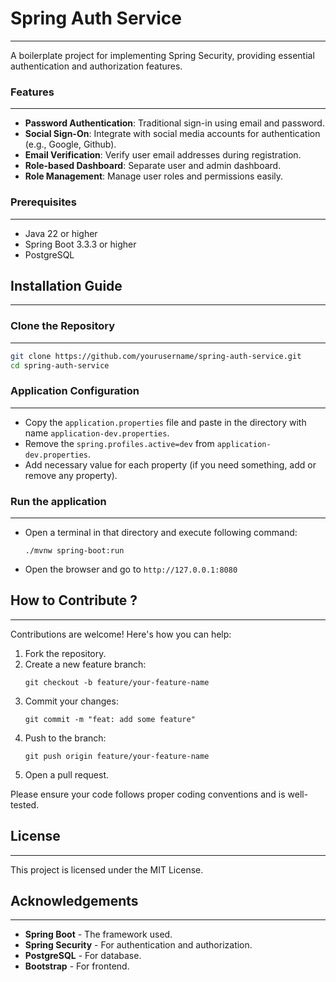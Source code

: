 # Spring Auth Service

---

A boilerplate project for implementing Spring Security, providing essential authentication and authorization features.

### Features

---

- **Password Authentication**: Traditional sign-in using email and password.
- **Social Sign-On**: Integrate with social media accounts for authentication (e.g., Google, Github).
- **Email Verification**: Verify user email addresses during registration.
- **Role-based Dashboard**: Separate user and admin dashboard.
- **Role Management**: Manage user roles and permissions easily.

### Prerequisites

---

- Java 22 or higher
- Spring Boot 3.3.3 or higher
- PostgreSQL

## Installation Guide

---

### Clone the Repository

---

```bash
git clone https://github.com/yourusername/spring-auth-service.git
cd spring-auth-service
```

### Application Configuration

---

- Copy the `application.properties` file and paste in the directory with name `application-dev.properties`.
- Remove the `spring.profiles.active=dev` from `application-dev.properties`.
- Add necessary value for each property (if you need something, add or remove any property).

### Run the application

---

- Open a terminal in that directory and execute following command:
    ```
    ./mvnw spring-boot:run
    ```
- Open the browser and go to `http://127.0.0.1:8080`

## How to Contribute ?

---

Contributions are welcome! Here's how you can help:

1. Fork the repository.
2. Create a new feature branch:
    ```
    git checkout -b feature/your-feature-name
    ```
3. Commit your changes:
    ```
    git commit -m "feat: add some feature"
    ```
4. Push to the branch:
    ```
    git push origin feature/your-feature-name
    ```
5. Open a pull request.

Please ensure your code follows proper coding conventions and is well-tested.

## License

---

This project is licensed under the MIT License.

## Acknowledgements

---

- **Spring Boot** - The framework used.
- **Spring Security** - For authentication and authorization.
- **PostgreSQL** - For database.
- **Bootstrap** - For frontend.
